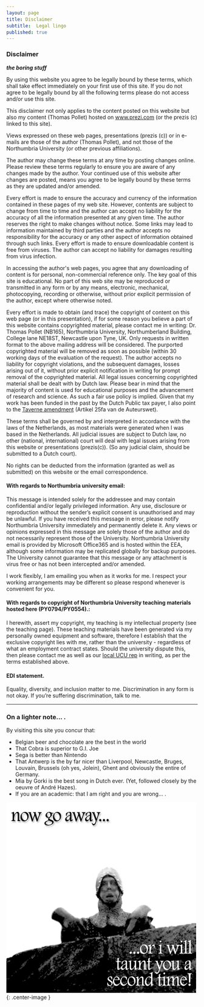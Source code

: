```yaml
---
layout: page
title: Disclaimer
subtitle:  Legal lingo
published: true
---
```



### Disclaimer

***the boring stuff***

By using this website you agree to be legally bound by these terms, which shall take effect immediately on your first use of this site. If you do not agree to be legally bound by all the following terms please do not access and/or use this site.

This disclaimer not only applies to the content posted on this website but also my content (Thomas Pollet) hosted on www.prezi.com (or the prezis (c) linked to this site).

Views expressed on these web pages, presentations (prezis (c)) or in e-mails are those of the author (Thomas Pollet), and not those of the Northumbria University (or other previous affiliations).

The author may change these terms at any time by posting changes online. Please review these terms regularly to ensure you are aware of any changes made by the author. Your continued use of this website after changes are posted, means you agree to be legally bound by these terms as they are updated and/or amended.

Every effort is made to ensure the accuracy and currency of the information contained in these pages of my web site.  However, contents are subject to change from time to time and the author can accept no liability for the accuracy of all the information presented at any given time.  The author reserves the right to make changes without notice.  Some links may lead to information maintained by third parties and the author accepts no responsibility for the accuracy or any other aspect of information obtained through such links.  Every effort is made to ensure downloadable content is free from viruses.  The author can accept no liability for damages resulting from virus infection.

In accessing the author's web pages, you agree that any downloading of content is for personal, non-commercial reference only. The key goal of this site is educational. No part of this web site may be reproduced or transmitted in any form or by any means, electronic, mechanical, photocopying, recording or otherwise, without prior explicit permission of the author, except where otherwise noted.

Every effort is made to obtain (and trace) the copyright of content on this web page (or in this presentation), if for some reason you believe a part of this website contains copyrighted material, please contact me in writing: Dr. Thomas Pollet (NB165), Northumbria University, Northumberland Building, College lane NE18ST, Newcastle upon Tyne, UK. Only requests in written format to the above mailing address will be considered. The purported copyrighted material will be removed as soon as possible (within 30 working days of the evaluation of the request). The author accepts no liability for copyright violations, and the subsequent damages, losses arising out of it, without prior explicit notification in writing for prompt removal of the copyrighted material. All legal issues concerning copyrighted material shall be dealt with by Dutch law. Please bear in mind that the majority of content is used for educational purposes and the advancement of research and science. As such a fair use policy is implied. Given that my work has been funded in the past by the Dutch Public tax payer, I also point to the [Taverne amendment](https://wetten.overheid.nl/BWBR0001886/2018-10-11/#HoofdstukIa_Artikel25fa) (Artikel 25fa van de Auteurswet).

These terms shall be governed by and interpreted in accordance with the laws of the Netherlands, as most materials were generated when I was based in the Netherlands. All judicial issues are subject to Dutch law, no other (national, international) court will deal with legal issues arising from this website or presentations (prezis(c)). (So any judicial claim, should be submitted to a Dutch court).

No rights can be deducted from the information (granted as well as submitted) on this website or the email correspondence.

#### With regards to Northumbria university email: 

This message is intended solely for the addressee and may contain confidential and/or legally privileged information. Any use, disclosure or reproduction without the sender’s explicit consent is unauthorised and may be unlawful. If you have received this message in error, please notify Northumbria University immediately and permanently delete it. Any views or opinions expressed in this message are solely those of the author and do not necessarily represent those of the University. Northumbria University email is provided by Microsoft Office365 and is hosted within the EEA, although some information may be replicated globally for backup purposes. The University cannot guarantee that this message or any attachment is virus free or has not been intercepted and/or amended.

I work flexibly, I am emailing you when as it works for me. I respect your working arrangements may be different so please respond whenever is convenient for you.    

#### With regards to copyright of Northumbria University teaching materials hosted here (PY0794/PY0554).:

I herewith, assert my copyright, my teaching is my intellectual property (see the teaching page). These teaching materials have been generated via my personally owned equipment and software, therefore I establish that the exclusive copyright lies with me, rather than the university - regardless of what an employment contract states. Should the university dispute this, then please contact me as well as our [local UCU rep](https://www.ucu-unn.org.uk/) in writing, as per the terms established above.

#### EDI statement.

Equality, diversity, and inclusion matter to me. Discrimination in any form is not okay. If you’re suffering discrimination, talk to me.

---

### On a lighter note... .

By visiting this site you concur that:    
- Belgian beer and chocolate are the best in the world
- That Cobra is superior to G.I. Joe
- Sega is better than Nintendo
- That Antwerp is the by far nicer than Liverpool, Newcastle, Bruges, Louvain, Brussels (oh yes, Jolein), Ghent and obviously the entire of Germany.
-  Mia by Gorki is the best song in Dutch ever. (Yet, followed closely by the oeuvre of André Hazes).
-  If you are an academic: that I am right and you are wrong... .

![taunt](img/taunt.gif){: .center-image }


